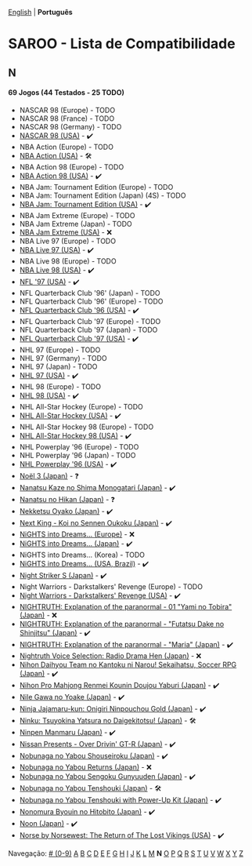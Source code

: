 [English](../en-us/N.md) | **Português**

# SAROO - Lista de Compatibilidade

## N

#### 69 Jogos (44 Testados - 25 TODO)

- NASCAR 98 (Europe) - TODO
- NASCAR 98 (France) - TODO
- NASCAR 98 (Germany) - TODO
- [NASCAR 98 (USA)](../../../Regions/Retails/USA/T-5028H/01/README.md) - :heavy_check_mark:
- NBA Action (Europe) - TODO
- [NBA Action (USA)](../../../Regions/Retails/USA/MK-81103/01/README.md) - :hammer_and_wrench:
- NBA Action 98 (Europe) - TODO
- [NBA Action 98 (USA)](../../../Regions/Retails/USA/MK-81124/01/README.md) - :heavy_check_mark:
- NBA Jam: Tournament Edition (Europe) - TODO
- NBA Jam: Tournament Edition (Japan) (4S) - TODO
- [NBA Jam: Tournament Edition (USA)](../../../Regions/Retails/USA/T-8102H/01/README.md) - :heavy_check_mark:
- NBA Jam Extreme (Europe) - TODO
- NBA Jam Extreme (Japan) - TODO
- [NBA Jam Extreme (USA)](../../../Regions/Retails/USA/T-8120H/01/README.md) - :x:
- NBA Live 97 (Europe) - TODO
- [NBA Live 97 (USA)](../../../Regions/Retails/USA/T-5015H/01/README.md) - :heavy_check_mark:
- NBA Live 98 (Europe) - TODO
- [NBA Live 98 (USA)](../../../Regions/Retails/USA/T-5027H/01/README.md) - :heavy_check_mark:
- [NFL '97 (USA)](../../../Regions/Retails/USA/MK-81111/01/README.md) - :heavy_check_mark:
- NFL Quarterback Club '96' (Japan) - TODO
- NFL Quarterback Club '96' (Europe) - TODO
- [NFL Quarterback Club '96 (USA)](../../../Regions/Retails/USA/T-8109H/01/README.md) - :heavy_check_mark:
- NFL Quarterback Club '97 (Europe) - TODO
- NFL Quarterback Club '97 (Japan) - TODO
- [NFL Quarterback Club '97 (USA)](../../../Regions/Retails/USA/T-8136H/01/README.md) - :heavy_check_mark:
- NHL 97 (Europe) - TODO
- NHL 97 (Germany) - TODO
- NHL 97 (Japan) - TODO
- [NHL 97 (USA)](../../../Regions/Retails/USA/T-5016H/01/README.md) - :heavy_check_mark:
- NHL 98 (Europe) - TODO
- [NHL 98 (USA)](../../../Regions/Retails/USA/T-5026H/01/README.md) - :heavy_check_mark:
- NHL All-Star Hockey (Europe) - TODO
- [NHL All-Star Hockey (USA)](../../../Regions/Retails/USA/MK-81002/01/README.md) - :heavy_check_mark:
- NHL All-Star Hockey 98 (Europe) - TODO
- [NHL All-Star Hockey 98 (USA)](../../../Regions/Retails/USA/MK-81122/01/README.md) - :heavy_check_mark:
- NHL Powerplay '96 (Europe) - TODO
- NHL Powerplay '96 (Japan) - TODO
- [NHL Powerplay '96 (USA)](../../../Regions/Retails/USA/T-07013H/01/README.md) - :heavy_check_mark:
- [Noël 3 (Japan)](../../../Regions/Retails/Japan/T-22205G/01/README.md) - :question:
- [Nanatsu Kaze no Shima Monogatari (Japan)](../../../Regions/Retails/Japan/T-35501G/01/README.md) - :heavy_check_mark:
- [Nanatsu no Hikan (Japan)](../../../Regions/Retails/Japan/T-7616G/01/README.md) - :question:
- [Nekketsu Oyako (Japan)](../../../Regions/Retails/Japan/T-1802G/01/README.md) - :heavy_check_mark:
- [Next King - Koi no Sennen Oukoku (Japan)](../../../Regions/Retails/Japan/T-13328G/01/README.md) - :heavy_check_mark:
- [NiGHTS into Dreams... (Europe)](../../../Regions/Retails/Europe/MK-81020/01/README.md) - :x:
- [NiGHTS into Dreams... (Japan)](../../../Regions/Retails/Japan/GS-9046/01/README.md) - :heavy_check_mark:
- NiGHTS into Dreams... (Korea) - TODO
- [NiGHTS into Dreams... (USA, Brazil)](../../../Regions/Retails/USA/MK-81020/01/README.md) - :heavy_check_mark:
- [Night Striker S (Japan)](../../../Regions/Retails/Japan/T-19901G/01/README.md) - :heavy_check_mark:
- Night Warriors - Darkstalkers' Revenge (Europe) - TODO
- [Night Warriors - Darkstalkers' Revenge (USA)](../../../Regions/Retails/USA/T-1208H/01/README.md) - :heavy_check_mark:
- [NIGHTRUTH: Explanation of the paranormal - 01 "Yami no Tobira" (Japan)](../../../Regions/Retails/Japan/T-20204G/01/README.md) - :x:
- [NIGHTRUTH: Explanation of the paranormal - "Futatsu Dake no Shinjitsu" (Japan)](../../../Regions/Retails/Japan/T-36201G/01/README.md) - :heavy_check_mark:
- [NIGHTRUTH: Explanation of the paranormal - "Maria" (Japan)](../../../Regions/Retails/Japan/T-20206G/01/README.md) - :heavy_check_mark:
- [Nightruth Voice Selection: Radio Drama Hen (Japan)](../../../Regions/Retails/Japan/T-20207G/01/README.md) - :x:
- [Nihon Daihyou Team no Kantoku ni Narou! Sekaihatsu, Soccer RPG (Japan)](../../../Regions/Retails/Japan/T-35504G/01/README.md) - :heavy_check_mark:
- [Nihon Pro Mahjong Renmei Kounin Doujou Yaburi (Japan)](../../../Regions/Retails/Japan/T-18714G/01/README.md) - :heavy_check_mark:
- [Nile Gawa no Yoake (Japan)](../../../Regions/Retails/Japan/T-9106G/01/README.md) - :heavy_check_mark:
- [Ninja Jajamaru-kun: Onigiri Ninpouchou Gold (Japan)](../../../Regions/Retails/Japan/T-5709G/01/README.md) - :heavy_check_mark:
- [Ninku: Tsuyokina Yatsura no Daigekitotsu! (Japan)](../../../Regions/Retails/Japan/GS-9036/01/README.md) - :hammer_and_wrench:
- [Ninpen Manmaru (Japan)](../../../Regions/Retails/Japan/T-35502G/01/README.md) - :heavy_check_mark:
- [Nissan Presents - Over Drivin' GT-R (Japan)](../../../Regions/Retails/Japan/T-10613G/01/README.md) - :heavy_check_mark:
- [Nobunaga no Yabou Shouseiroku (Japan)](../../../Regions/Retails/Japan/T-7664G/01/README.md) - :heavy_check_mark:
- [Nobunaga no Yabou Returns (Japan)](../../../Regions/Retails/Japan/T-7614G/01/README.md) - :x:
- [Nobunaga no Yabou Sengoku Gunyuuden (Japan)](../../../Regions/Retails/Japan/T-7658G/01/README.md) - :heavy_check_mark:
- [Nobunaga no Yabou Tenshouki (Japan)](../../../Regions/Retails/Japan/T-7605G/01/README.md) - :hammer_and_wrench:
- [Nobunaga no Yabou Tenshouki with Power-Up Kit (Japan)](../../../Regions/Retails/Japan/T-7643G/01/README.md) - :heavy_check_mark:
- [Nonomura Byouin no Hitobito (Japan)](../../../Regions/Retails/Japan/T-28001G/01/README.md) - :heavy_check_mark:
- [Noon (Japan)](../../../Regions/Retails/Japan/T-5206G/01/README.md) - :heavy_check_mark:
- [Norse by Norsewest: The Return of The Lost Vikings (USA)](../../../Regions/Retails/USA/T-12522H/01/README.md) - :heavy_check_mark:

Navegação:
[# (0-9)](./09.md) [A](./A.md) [B](./B.md) [C](./C.md) [D](./D.md) [E](./E.md) [F](./F.md) [G](./G.md) [H](./H.md) [I](./I.md) [J](./J.md) [K](./K.md) [L](./L.md) [M](./M.md) **N** [O](./O.md) [P](./P.md) [Q](./Q.md) [R](./R.md) [S](./S.md) [T](./T.md) [U](./U.md) [V](./V.md) [W](./W.md) [X](./X.md) [Y](./Y.md) [Z](./Z.md)
